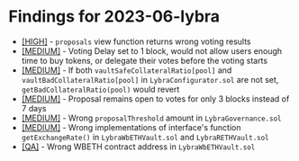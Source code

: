 # Findings for 2023-06-lybra 

- [[HIGH]]([HIGH]-'proposals'_view_function_returns_wrong_voting_results/README.md) - `proposals` view function returns wrong voting results
- [[MEDIUM]]([MEDIUM]-Voting_Delay_set_to_1_block,_would_not_allow_users_enough_time_to_buy_tokens,_or_delegate_their_votes_before_the_voting_starts/README.md) - Voting Delay set to 1 block, would not allow users enough time to buy tokens, or delegate their votes before the voting starts
- [[MEDIUM]]([MEDIUM]-If_both_'vaultSafeCollateralRatio[pool]'_and_'vaultBadCollateralRatio[pool]'__in_'LybraConfigurator.sol'_are_not_set,_'getBadCollateralRatio(pool)'_would_revert/README.md) - If both `vaultSafeCollateralRatio[pool]` and `vaultBadCollateralRatio[pool]`  in `LybraConfigurator.sol` are not set, `getBadCollateralRatio(pool)` would revert
- [[MEDIUM]]([MEDIUM]-Proposal_remains_open_to_votes_for_only_3_blocks_instead_of_7_days/README.md) - Proposal remains open to votes for only 3 blocks instead of 7 days
- [[MEDIUM]]([MEDIUM]-Wrong_'proposalThreshold'_amount_in_'LybraGovernance.sol'/README.md) - Wrong `proposalThreshold` amount in `LybraGovernance.sol`
- [[MEDIUM]]([MEDIUM]-Wrong_implementations_of_interface's_function_'getExchangeRate()'_in_'LybraWbETHVault.sol'_and_'LybraRETHVault.sol'/README.md) - Wrong implementations of interface's function `getExchangeRate()` in `LybraWbETHVault.sol` and `LybraRETHVault.sol`
- [[QA]]([QA]-Wrong_WBETH_contract_address_in_'LybraWbETHVault.sol'/README.md) - Wrong WBETH contract address in `LybraWbETHVault.sol`
